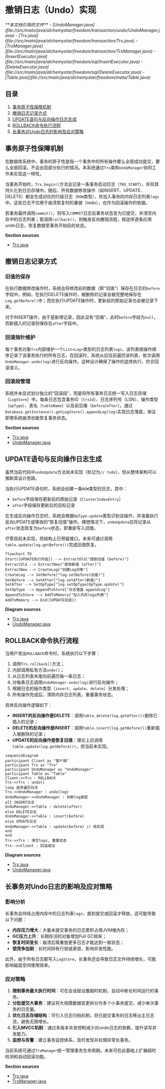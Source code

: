 # 撤销日志（Undo）实现

<cite>
**本文档引用的文件**  
- [UndoManager.java](file://src/main/java/alchemystar/freedom/transaction/undo/UndoManager.java)
- [Trx.java](file://src/main/java/alchemystar/freedom/transaction/Trx.java)
- [TrxManager.java](file://src/main/java/alchemystar/freedom/transaction/TrxManager.java)
- [InsertExecutor.java](file://src/main/java/alchemystar/freedom/sql/InsertExecutor.java)
- [DeleteExecutor.java](file://src/main/java/alchemystar/freedom/sql/DeleteExecutor.java)
- [Table.java](file://src/main/java/alchemystar/freedom/meta/Table.java)
</cite>

## 目录
1. [事务原子性保障机制](#事务原子性保障机制)
2. [撤销日志记录方式](#撤销日志记录方式)
3. [UPDATE语句与反向操作日志生成](#update语句与反向操作日志生成)
4. [ROLLBACK命令执行流程](#rollback命令执行流程)
5. [长事务对Undo日志的影响及应对策略](#长事务对undo日志的影响及应对策略)

## 事务原子性保障机制

在数据库系统中，事务的原子性是指一个事务中的所有操作要么全部成功提交，要么全部回滚，不会出现部分执行的情况。本系统通过`Trx`类和`UndoManager`协同工作来实现这一特性。

当事务开始时，`Trx.begin()`方法会记录一条事务启动日志（`TRX_START`），并将其持久化到日志存储中。随后，所有数据修改操作（如INSERT、UPDATE、DELETE）都会生成对应的行级日志（`ROW`类型），并加入事务的内存日志列表`logs`中。这些日志不仅用于崩溃恢复时的重做（redo），也作为回滚操作的依据。

若事务最终调用`commit()`，则写入`COMMIT`日志后事务状态变为已提交，并清空内存中的日志列表；若调用`rollback()`，则触发反向撤销流程，按逆序逐条应用undo日志，恢复数据至事务开始前的状态。

**Section sources**  
- [Trx.java](file://src/main/java/alchemystar/freedom/transaction/Trx.java#L25-L50)

## 撤销日志记录方式

### 旧值的保存

在执行数据修改操作时，系统会将修改前的数据（即“旧值”）保存在日志的`before`字段中。例如，在执行DELETE操作时，被删除的记录会被完整地保存在`Log.getBefore()`中；而在执行UPDATE操作时，更新前的原始记录也会被记录下来。

对于INSERT操作，由于是新增记录，因此没有“旧值”，此时`before`字段为`null`，而新插入的记录则保存在`after`字段中。

### 回滚指针维护

每个事务对象`Trx`内部维护一个`List<Log>`类型的日志列表`logs`，该列表按操作顺序记录了该事务执行的所有日志。在回滚时，系统从后往前遍历该列表，依次调用`UndoManager.undo(log)`进行反向操作。这种设计确保了操作的逆序执行，符合回滚语义。

### 回滚段管理

系统并未显式划分独立的“回滚段”，而是将所有事务日志统一写入日志存储（`LogStore`）中。每条日志包含事务ID（`trxId`）、日志序列号（LSN）、操作类型（`opType`）、表名（`tableName`）以及前后像（`before`/`after`）。通过`Database.getInstance().getLogStore().appendLog(log)`实现日志落盘，保证即使系统崩溃也能恢复事务状态。

**Section sources**  
- [Trx.java](file://src/main/java/alchemystar/freedom/transaction/Trx.java#L60-L90)
- [UndoManager.java](file://src/main/java/alchemystar/freedom/transaction/undo/UndoManager.java#L10-L20)

## UPDATE语句与反向操作日志生成

虽然当前代码中`undoUpdate`方法尚未实现（标记为`// todo`），但从整体架构可以推断其设计思路。

当执行UPDATE语句时，系统会创建一条`ROW`类型的日志，其中：
- `before`字段保存更新前的原始记录（`ClusterIndexEntry`）
- `after`字段保存更新后的目标记录

在生成反向操作日志时，系统会根据`OpType.update`类型识别该操作，并准备执行反向UPDATE或等效的“恢复旧值”操作。理想情况下，`undoUpdate`应将记录从`after`状态恢复为`before`状态，即重新写入旧值。

尽管目前未实现，但结构上已预留接口，未来可通过调用`table.update(log.getBefore())`完成旧值恢复。

```mermaid
flowchart TD
Start([UPDATE执行开始]) --> ExtractOld["提取旧值 (before)"]
ExtractOld --> ExtractNew["提取新值 (after)"]
ExtractNew --> CreateLog["创建Log对象"]
CreateLog --> SetBefore["log.setBefore(旧值)"]
SetBefore --> SetAfter["log.setAfter(新值)"]
SetAfter --> SetOpType["log.setOpType(OpType.update)"]
SetOpType --> AppendToStore["日志落盘 appendLog"]
AppendToStore --> AddToMemory["加入内存logs列表"]
AddToMemory --> End([UPDATE完成])
```

**Diagram sources**  
- [Trx.java](file://src/main/java/alchemystar/freedom/transaction/Trx.java#L70-L80)
- [UndoManager.java](file://src/main/java/alchemystar/freedom/transaction/undo/UndoManager.java#L25-L30)

## ROLLBACK命令执行流程

当用户发出`ROLLBACK`命令时，系统执行以下步骤：

1. 调用`Trx.rollback()`方法；
2. 内部调用私有方法`undo()`；
3. 从日志列表末尾向前遍历每一条日志；
4. 对每条日志调用`UndoManager.undo(log)`进行反向操作；
5. 根据日志的操作类型（`insert`、`update`、`delete`）分发处理；
6. 所有操作完成后，清除内存日志列表，重置事务状态。

具体反向操作逻辑如下：
- **INSERT的反向操作是DELETE**：调用`table.delete(log.getAfter())`删除已插入的记录；
- **DELETE的反向操作是INSERT**：调用`table.insert(log.getBefore())`重新插入被删除的记录；
- **UPDATE的反向操作是恢复旧值**：理论上应调用`table.update(log.getBefore())`，但当前未实现。

```mermaid
sequenceDiagram
participant Client as "客户端"
participant Trx as "Trx"
participant UndoManager as "UndoManager"
participant Table as "Table"
Client->>Trx : ROLLBACK
Trx->>Trx : undo()
loop 逆序遍历日志
Trx->>UndoManager : undo(log)
UndoManager->>UndoManager : 判断log类型
alt INSERT日志
UndoManager->>Table : delete(after)
else DELETE日志
UndoManager->>Table : insert(before)
else UPDATE日志
UndoManager->>Table : update(before) // 待实现
end
end
Trx->>Trx : 清空logs, 重置状态
Trx-->>Client : 回滚成功
```

**Diagram sources**  
- [Trx.java](file://src/main/java/alchemystar/freedom/transaction/Trx.java#L100-L115)
- [UndoManager.java](file://src/main/java/alchemystar/freedom/transaction/undo/UndoManager.java#L10-L35)

## 长事务对Undo日志的影响及应对策略

### 影响分析

长事务会持续占用内存中的日志列表`logs`，直到提交或回滚才释放。这可能导致以下问题：
- **内存压力增大**：大量未提交事务的日志累积占用JVM堆内存；
- **GC压力上升**：长期存活的对象增加Full GC频率；
- **恢复时间变长**：崩溃后需重放更多日志才能达到一致状态；
- **锁竞争加剧**：长时间持有行锁或表锁，影响并发性能。

此外，由于所有日志都写入`LogStore`，长事务还会导致日志文件持续增长，可能影响磁盘空间使用效率。

### 应对策略

1. **限制事务最大执行时间**：可在会话层设置超时机制，自动中断长时间运行的事务。
2. **分批提交大事务**：建议将大规模数据变更拆分为多个小事务提交，减少单次事务的日志量。
3. **优化日志存储结构**：可引入日志归档机制，将已提交事务的日志移出主日志流，避免无限增长。
4. **引入MVCC机制**：通过多版本并发控制减少对undo日志的依赖，提升读写并发能力。
5. **监控与告警**：建立事务监控体系，及时发现并处理异常长事务。

当前系统可通过`TrxManager`统一管理事务生命周期，未来可在此基础上扩展超时检测和自动回滚功能。

**Section sources**  
- [Trx.java](file://src/main/java/alchemystar/freedom/transaction/Trx.java#L5-L119)
- [TrxManager.java](file://src/main/java/alchemystar/freedom/transaction/TrxManager.java#L5-L20)